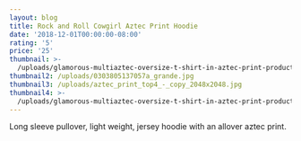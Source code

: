 ```yaml
---
layout: blog
title: Rock and Roll Cowgirl Aztec Print Hoodie
date: '2018-12-01T00:00:00-08:00'
rating: '5'
price: '25'
thumbnail: >-
  /uploads/glamorous-multiaztec-oversize-t-shirt-in-aztec-print-product-1-6346079-057345386.jpeg
thumbnail2: /uploads/0303805137057a_grande.jpg
thumbnail3: /uploads/aztec_print_top4_-_copy_2048x2048.jpg
thumbnail4: >-
  /uploads/glamorous-multiaztec-oversize-t-shirt-in-aztec-print-product-1-6346079-057345386.jpeg
---
```

Long sleeve pullover, light weight, jersey hoodie with an allover aztec print.
